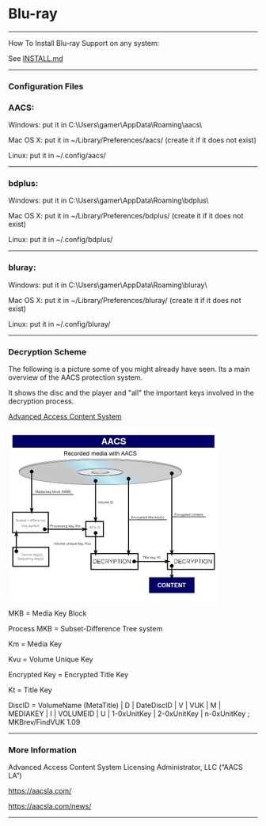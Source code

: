 # Blu-ray

---

How To Install Blu-ray Support on any system:

See [INSTALL.md](INSTALL.md)

---


### Configuration Files

### AACS:
Windows: put it in C:\Users\gamer\AppData\Roaming\aacs\

Mac OS X: put it in ~/Library/Preferences/aacs/ (create it if it does not exist)

Linux: put it in ~/.config/aacs/

---

### bdplus:
Windows: put it in C:\Users\gamer\AppData\Roaming\bdplus\

Mac OS X: put it in ~/Library/Preferences/bdplus/ (create it if it does not exist)

Linux: put it in ~/.config/bdplus/

---

### bluray:

Windows: put it in C:\Users\gamer\AppData\Roaming\bluray\

Mac OS X: put it in ~/Library/Preferences/bluray/ (create it if it does not exist)

Linux: put it in ~/.config/bluray/

---

### Decryption Scheme

The following is a picture some of you might already have seen. Its a main overview of the AACS protection system.

It shows the disc and the player and "all" the important keys involved in the decryption process.

[Advanced Access Content System](https://en.wikipedia.org/wiki/Advanced_Access_Content_System)

![Screenshot](/img/425x350AACS_dataflow.png)

MKB = Media Key Block

Process MKB = Subset-Difference Tree system

Km = Media Key

Kvu = Volume Unique Key

Encrypted Key = Encrypted Title Key

Kt = Title Key


 DiscID = VolumeName (MetaTitle) | D | DateDiscID | V | VUK | M | MEDIAKEY | I | VOLUMEID | U | 1-0xUnitKey | 2-0xUnitKey | n-0xUnitKey ; MKBrev/FindVUK 1.09 

---
### More Information

Advanced Access Content System Licensing Administrator, LLC (“AACS LA”)

https://aacsla.com/

https://aacsla.com/news/

---